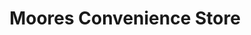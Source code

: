 ---
title: "Moores Convenience Store"
url: /gravesend/moores-convenience-store/
shop: Lebensmittel
---